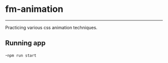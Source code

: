 # fm-animation

------------------

Practicing various css animation techniques.


## Running app
-`npm run start`
